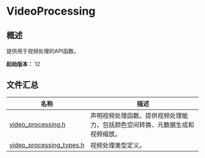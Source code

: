 # VideoProcessing
<!--Kit: Media Kit-->
<!--Subsystem: Multimedia-->
<!--Owner: @wang-haizhou6-->
<!--SE: @HmQQQ-->
<!--TSE: @xchaosioda-->

## 概述

提供用于视频处理的API函数。

<!--RP1--><!--RP1End-->

**起始版本：** 12

## 文件汇总

| 名称 | 描述 |
| -- | -- |
| [video_processing.h](capi-video-processing-h.md) | 声明视频处理函数。提供视频处理能力，包括颜色空间转换、元数据生成和视频缩放。 |
| [video_processing_types.h](capi-video-processing-types-h.md) | 视频处理类型定义。 |
